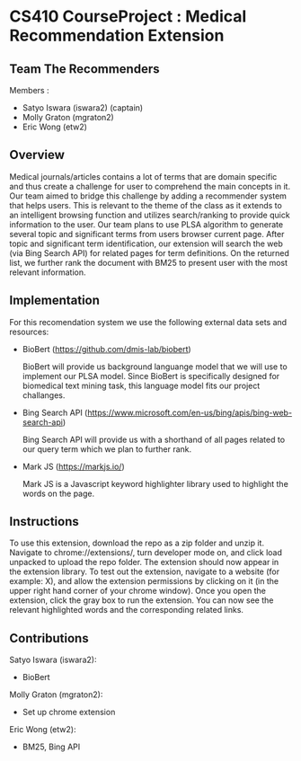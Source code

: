 # CS410 CourseProject : Medical Recommendation Extension


## Team The Recommenders

Members :
* Satyo Iswara (iswara2) (captain)
* Molly Graton (mgraton2)
* Eric Wong (etw2)

## Overview 

Medical journals/articles contains a lot of terms that are domain specific and thus create a challenge for user to comprehend the main concepts in it.  Our team aimed to bridge this challenge by adding a recommender system that helps users. This is relevant to the theme of the class as it extends to an intelligent browsing function and utilizes search/ranking to provide quick information to the user. Our team plans to use PLSA algorithm to generate several topic and significant terms from users browser current page.  After topic and significant term identification, our extension will search the web (via Bing Search API) for related pages for term definitions.  On the returned list, we further rank the document with BM25 to present user with the most relevant information.  

## Implementation

For this recomendation system we use the following external data sets and resources:
* BioBert (https://github.com/dmis-lab/biobert)

    BioBert will provide us background languange model that we will use to implement our PLSA model.  Since BioBert is specifically designed for biomedical text mining task, this language model fits our project challanges.

* Bing Search API (https://www.microsoft.com/en-us/bing/apis/bing-web-search-api)

    Bing Search API will provide us with a shorthand of all pages related to our query term which we plan to further rank.

* Mark JS (https://markjs.io/)
    
    Mark JS is a Javascript keyword highlighter library used to highlight the words on the page. 

## Instructions

To use this extension, download the repo as a zip folder and unzip it. Navigate to chrome://extensions/, turn developer mode on, and click load unpacked to upload the repo folder. The extension should now appear in the extension library. To test out the extension, navigate to a website (for example: X), and allow the extension permissions by clicking on it (in the upper right hand corner of your chrome window). Once you open the extension, click the gray box to run the extension. You can now see the relevant highlighted words and the corresponding related links. 


## Contributions

Satyo Iswara (iswara2):
* BioBert

Molly Graton (mgraton2):
* Set up chrome extension

Eric Wong (etw2):
* BM25, Bing API
